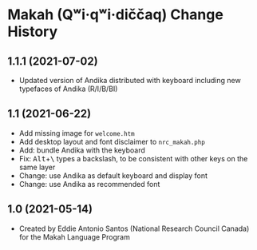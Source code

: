 Makah (Qʷi·qʷi·diččaq) Change History
=====================================

1.1.1 (2021-07-02)
----------------
* Updated version of Andika distributed with keyboard including new typefaces of Andika (R/I/B/BI)

1.1 (2021-06-22)
----------------
* Add missing image for `welcome.htm`
* Add desktop layout and font disclaimer to `nrc_makah.php`
* Add: bundle Andika with the keyboard
* Fix: <kbd>Alt</kbd>+<kbd>\\</kbd> types a backslash, to be consistent with other keys on the same layer 
* Change: use Andika as default keyboard and display font
* Change: use Andika as recommended font

1.0 (2021-05-14)
----------------
* Created by Eddie Antonio Santos (National Research Council Canada) for the Makah Language Program
